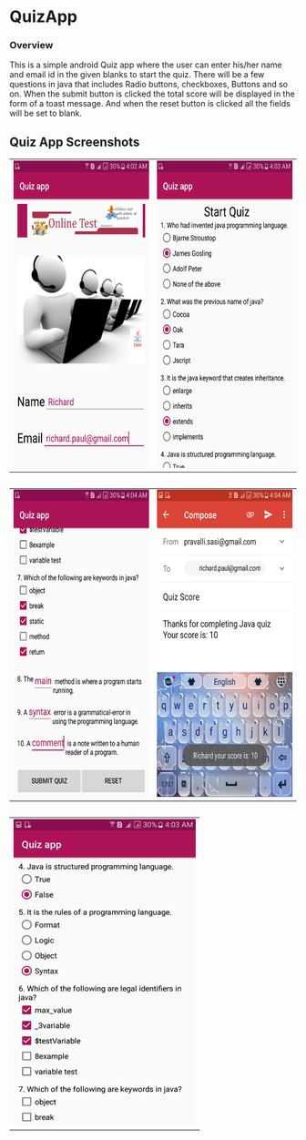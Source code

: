 # QuizApp

### Overview
This is a simple android Quiz app where the user can enter his/her name and email id in the given blanks to start the quiz. There will be a few questions in java that includes Radio buttons, checkboxes, Buttons and so on. When the submit button is clicked the total score will be displayed in the form of a toast message. And when the reset button is clicked all the fields will be set to blank.


## Quiz App Screenshots

<table>
  <tr>
    <td><img src="Screenshot_Quiz_app/quiz1.png" width=320 height=540></td>
    <td><img src="Screenshot_Quiz_app/quiz2.png" width=320 height=540></td>
  </tr>
<table>
  
  
  <table>
  <tr>
    <td><img src="Screenshot_Quiz_app/quiz4.png" width=320 height=540></td>
    <td><img src="Screenshot_Quiz_app/quiz5.png" width=320 height=540></td>
  </tr>
<table>
  
  <table>
  <tr>
    <td><img src="Screenshot_Quiz_app/quiz3.png" width=320 height=540></td>
  </tr>
<table>
